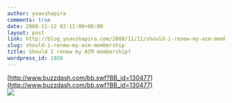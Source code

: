 ```yaml
---
author: yoavshapira
comments: true
date: 2008-11-12 02:11:00+00:00
layout: post
link: http://blog.yoavshapira.com/2008/11/11/should-i-renew-my-acm-membership/
slug: should-i-renew-my-acm-membership
title: Should I renew my ACM membership?
wordpress_id: 1928
---
```


[http://www.buzzdash.com/bb.swf?BB_id=130477](http://www.buzzdash.com/bb.swf?BB_id=130477)  
           ![](http://counters.gigya.com/wildfire/IMP/CXNID=2000002.0NXC/bHQ9MTIyNjQ1NTg1MTg5NSZwdD*xMjI2NDU1ODkwNTU4JnA9ODQyMSZkPSZuPWJsb2dnZXImZz*xJnQ9Jm89ZDBlNzg3ZDhjNDQ1NGE3YjgwZTY2MTlkOTFkYWJhY2E=.gif)
